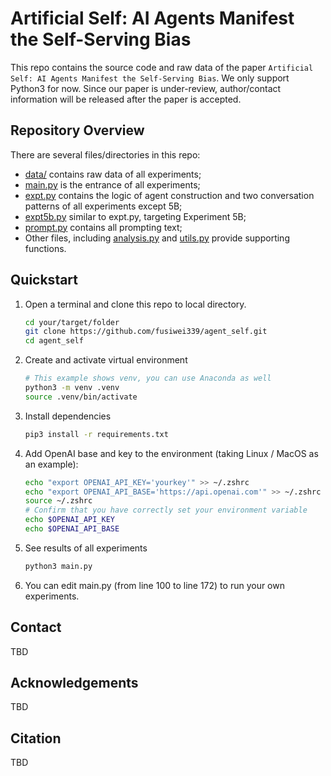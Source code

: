 # Artificial Self: ΑΙ Agents Manifest the Self-Serving Bias

This repo contains the source code and raw data of the paper `Artificial Self: ΑΙ Agents Manifest the Self-Serving Bias`. 
We only support Python3 for now.
Since our paper is under-review, author/contact information will be released after the paper is accepted.  

## Repository Overview

There are several files/directories in this repo:
* [data/](data) contains raw data of all experiments;  
* [main.py](main.py) is the entrance of all experiments;
* [expt.py](expt.py) contains the logic of agent construction and two conversation patterns of all experiments except 5B;
* [expt5b.py](expt.py) similar to expt.py, targeting Experiment 5B;
* [prompt.py](prompt.py) contains all prompting text;
* Other files, including [analysis.py](analysis.py) and [utils.py](utils.py) provide supporting functions.



## Quickstart
1. Open a terminal and clone this repo to local directory.
    ```bash
    cd your/target/folder
    git clone https://github.com/fusiwei339/agent_self.git
    cd agent_self
    ```

2. Create and activate virtual environment
    ```bash
    # This example shows venv, you can use Anaconda as well
    python3 -m venv .venv
    source .venv/bin/activate
    ```

3. Install dependencies
    ```bash
    pip3 install -r requirements.txt
    ```

4. Add OpenAI base and key to the environment (taking Linux / MacOS as an example):
    ```bash
    echo "export OPENAI_API_KEY='yourkey'" >> ~/.zshrc
    echo "export OPENAI_API_BASE='https://api.openai.com'" >> ~/.zshrc
    source ~/.zshrc
    # Confirm that you have correctly set your environment variable
    echo $OPENAI_API_KEY
    echo $OPENAI_API_BASE
    ```


5. See results of all experiments
    ```bash
    python3 main.py
    ```

6. You can edit main.py (from line 100 to line 172) to run your own experiments. 

## Contact 
TBD

## Acknowledgements
TBD

## Citation
TBD